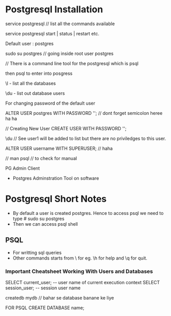 # Postgresql Installation

service postgresql // list all the commands available

service postgresql start | status | restart etc.

Default user : postgres

sudo su postgres // going inside root user postgres

// There is a command line tool for the postgresql which is psql

then psql to enter into posgress 

\l - list all the databases

\du - list out database users

For changing password of the default user

ALTER USER postgres WITH PASSWORD '<password-here>'; // dont forget semicolon heree ha ha

// Creating New User
CREATE USER <userName> WITH PASSWORD '<password-here>';

\du // See user1 will be added to list but there are no priviledges to this user.

ALTER USER username WITH SUPERUSER; // haha

// 
man psql // to check for manual 

PG Admin Client
- Postgres Adminstration Tool on software

# Postgresql Short Notes

- By default a user is created postgres. Hence to access psql we need to type # sudo su postgres
- Then we can access psql shell

## PSQL
- For writting sql queries
- Other commands starts from \ for eg. \h for help and \q for quit.

### Important Cheatsheet Working With Users and Databases

SELECT current_user;  -- user name of current execution context
SELECT session_user;  -- session user name

createdb mydb // bahar se database banane ke liye

FOR PSQL
CREATE DATABASE name;

